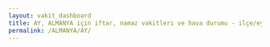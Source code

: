 ```yaml
---
layout: vakit_dashboard
title: AY, ALMANYA için iftar, namaz vakitleri ve hava durumu - ilçe/eyalet seç
permalink: /ALMANYA/AY/
---
```


<script type="text/javascript">
  var GLOBAL_COUNTRY = 'ALMANYA';
  var GLOBAL_CITY = 'AY';
  var GLOBAL_STATE = '';
  var lat = 72;
  var lon = 21;
</script>
